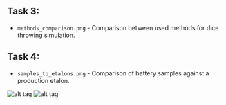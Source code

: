 ## Task 3:
  * `methods_comparison.png` - Comparison between used methods for dice throwing simulation.
  
## Task 4:
  * `samples_to_etalons.png` - Comparison of battery samples against a production etalon.

![alt tag](https://github.com/TsHristov/Probability-And-Statistics-FMI-2017/blob/master/Homeworks/1st/Plots/methods_comparison.png)
![alt tag](https://github.com/TsHristov/Probability-And-Statistics-FMI-2017/blob/master/Homeworks/1st/Plots/samples_to_etalons.png)
